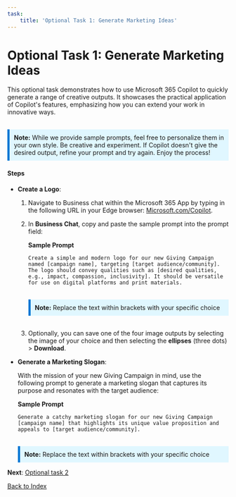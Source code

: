 ```yaml
---
task:
    title: 'Optional Task 1: Generate Marketing Ideas'
---
```


# Optional Task 1: Generate Marketing Ideas

This optional task demonstrates how to use Microsoft 365 Copilot to quickly generate a range of creative outputs. It showcases the practical application of Copilot's features, emphasizing how you can extend your work in innovative ways.
<BR>
<BR>
<div style="background-color: #e0f7ff; padding: 10px; border-left: 5px solid #0078D4;">
<strong>Note:</strong> While we provide sample prompts, feel free to personalize them in your own style. Be creative and experiment. If Copilot doesn't give the desired output, refine your prompt and try again. Enjoy the process!
</div>

#### Steps

- **Create a Logo**:

    1. Navigate to Business chat within the Microsoft 365 App by typing in the following URL in your Edge browser: <a href="https://Microsoft.com/Copilot" target="_blank">Microsoft.com/Copilot</a>.
    1. In **Business Chat**, copy and paste the sample prompt into the prompt field:

        **Sample Prompt**

        ```text
        Create a simple and modern logo for our new Giving Campaign named [campaign name], targeting [target audience/community]. The logo should convey qualities such as [desired qualities, e.g., impact, compassion, inclusivity]. It should be versatile for use on digital platforms and print materials.
        ```
        <BR>
        <div style="background-color: #e0f7ff; padding: 10px; border-left: 5px solid #0078D4;">
        <strong>Note:</strong> Replace the text within brackets with your specific choice
        </div>
        <BR>
    1. Optionally, you can save one of the four image outputs by selecting the image of your choice and then selecting the **ellipses** (three dots) > **Download**.

- **Generate a Marketing Slogan**:

    With the mission of your new Giving Campaign in mind, use the following prompt to generate a marketing slogan that captures its purpose and resonates with the target audience:

    **Sample Prompt**

    ```text
    Generate a catchy marketing slogan for our new Giving Campaign [campaign name] that highlights its unique value proposition and appeals to [target audience/community].
    ```
    <BR>
    <div style="background-color: #e0f7ff; padding: 10px; border-left: 5px solid #0078D4;">
    <strong>Note:</strong> Replace the text within brackets with your specific choice
    </div>

**Next**: [Optional task 2](https://maquinl.github.io/Microsoft-Copilot-Experience-pubsec/Instructions/Labs/Optional_Task_2_Data_mine_large_document.html)


[Back to Index](https://maquinl.github.io/CELA-Academy-Microsoft-Copilot-Experience/)

